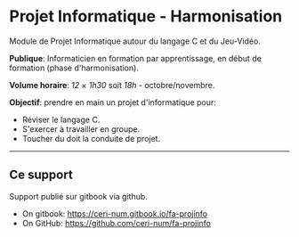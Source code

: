 # Projet Informatique - Harmonisation

Module de Projet Informatique autour du langage C et du Jeu-Vidéo.

**Publique**: Informaticien en formation par apprentissage, en début de formation (phase d'harmonisation).

**Volume horaire**: *12* &times; *1h30* soit *18h* - octobre/novembre.

**Objectif**: prendre en main un projet d'informatique pour:

- Réviser le langage C.
- S'exercer à travailler en groupe.
- Toucher du doit la conduite de projet.

---

## Ce support

Support publié sur gitbook via github.

- On gitbook: https://ceri-num.gitbook.io/fa-projinfo
- On GitHub: https://github.com/ceri-num/fa-projinfo
